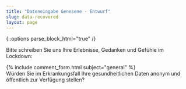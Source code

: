 ```yaml
---
title: "Dateneingabe Genesene - Entwurf"
slug: data-recovered
layout: page
---
```

{::options parse_block_html="true" /}

Bitte schreiben Sie uns Ihre Erlebnisse, Gedanken und Gefühle im Lockdown:
<div markdown="0">
	{% include comment_form.html subject="general" %}
</div>
Würden Sie im Erkrankungsfall Ihre gesundheitlichen Daten anonym und öffentlich zur Verfügung stellen?
